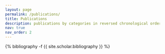 ```yaml
---
layout: page
permalink: /publications/
title: Publications
description: publications by categories in reversed chronological order. generated by jekyll-scholar.
nav: true
nav_order: 2
---
```

<!-- _pages/publications.md -->
<div class="publications">

{% bibliography -f {{ site.scholar.bibliography }} %}

</div>
